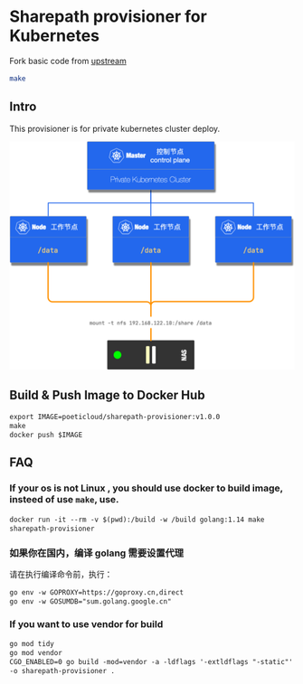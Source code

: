 # Sharepath provisioner for Kubernetes

Fork basic code from [upstream](https://github.com/kubernetes-sigs/sig-storage-lib-external-provisioner/tree/master/examples/sharepath-provisioner)

```bash
make
```

## Intro

This provisioner is for private kubernetes cluster deploy.

![](./design/sharepath-deploy.png)

## Build & Push Image to Docker Hub

```shell
export IMAGE=poeticloud/sharepath-provisioner:v1.0.0
make
docker push $IMAGE
```

## FAQ

### If your os is not Linux , you should use docker to build image, insteed of use `make`, use.

```shell
docker run -it --rm -v $(pwd):/build -w /build golang:1.14 make sharepath-provisioner
```

### 如果你在国内，编译 golang 需要设置代理

请在执行编译命令前，执行：

```shell
go env -w GOPROXY=https://goproxy.cn,direct
go env -w GOSUMDB="sum.golang.google.cn"
```

### If you want to use vendor for build

```shell
go mod tidy
go mod vendor
CGO_ENABLED=0 go build -mod=vendor -a -ldflags '-extldflags "-static"' -o sharepath-provisioner .
```
